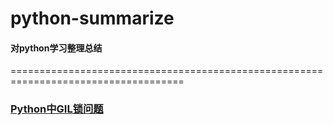# python-summarize
#### 对python学习整理总结
====================================================================================
<bz>
<bz>
### [Python中GIL锁问题](https://github.com/samzhuoyiran/python-summarize/blob/master/python%E4%B8%ADGIL%E9%94%81%E9%97%AE%E9%A2%98)
